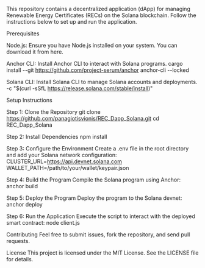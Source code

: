 This repository contains a decentralized application (dApp) for managing Renewable Energy Certificates (RECs) on the Solana blockchain. Follow the instructions below to set up and run the application.

Prerequisites

Node.js: Ensure you have Node.js installed on your system. You can download it from here.

Anchor CLI: Install Anchor CLI to interact with Solana programs.
cargo install --git https://github.com/project-serum/anchor anchor-cli --locked

Solana CLI: Install Solana CLI to manage Solana accounts and deployments.
-c "$(curl -sSfL https://release.solana.com/stable/install)"

Setup Instructions

Step 1: Clone the Repository
git clone https://github.com/panagiotisvionis/REC_Dapp_Solana.git
cd REC_Dapp_Solana


Step 2: Install Dependencies
npm install


Step 3: Configure the Environment
Create a .env file in the root directory and add your Solana network configuration:
CLUSTER_URL=https://api.devnet.solana.com
WALLET_PATH=/path/to/your/wallet/keypair.json


Step 4: Build the Program
Compile the Solana program using Anchor:
anchor build


Step 5: Deploy the Program
Deploy the program to the Solana devnet:
anchor deploy


Step 6: Run the Application
Execute the script to interact with the deployed smart contract:
node client.js


Contributing
Feel free to submit issues, fork the repository, and send pull requests.


License
This project is licensed under the MIT License. See the LICENSE file for details.
